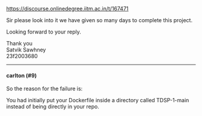 https://discourse.onlinedegree.iitm.ac.in/t/167471

Sir please look into it we have given so many days to complete this project.</p>
<p>Looking forward to your reply.</p>
<p>Thank you<br/>
Satvik Sawhney<br/>
23f2003680</p><hr>

<h4>carlton (#9)</h4>
<p>So the reason for the failure is:</p>
<p>You had initially put your Dockerfile inside a directory called TDSP-1-main instead of being directly in your repo.